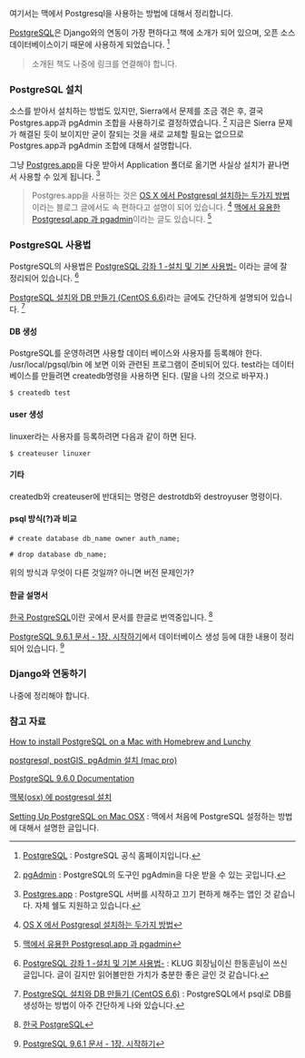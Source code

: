 여기서는 맥에서 Postgresql을 사용하는 방법에 대해서 정리합니다. 

[PostgreSQL](https://www.postgresql.org)은 Django와의 연동이 가장 편하다고 책에 소개가 되어 있으며, 오픈 소스 데이터베이스이기 때문에 사용하게 되었습니다. [^postgresql] 

> 소개된 책도 나중에 링크를 연결해야 합니다.

### PostgreSQL 설치

소스를 받아서 설치하는 방법도 있지만, Sierra에서 문제를 조금 겪은 후, 결국 Postgres.app과 pgAdmin 조합을 사용하기로 결정하였습니다.  [^pgAdmin] 지금은 Sierra 문제가 해결된 듯이 보이지만 굳이 잘되는 것을 새로 교체할 필요는 없으므로 Postgres.app과 pgAdmin 조합에 대해서 설명합니다.

그냥 [Postgres.app](http://postgresapp.com)을 다운 받아서 Application 폴더로 옮기면 사실상 설치가 끝나면서 사용할 수 있게 됩니다. [^Postgres.app]

> Postgres.app을 사용하는 것은 [OS X 에서 Postgresql 설치하는 두가지 방법](http://jonnung.blogspot.kr/2014/12/osx-postgresql-install.html)이라는 블로그 글에서도 속 편하다고 설명이 되어 있습니다. [^jonnung] [맥에서 유용한 Postgresql.app 과 pgadmin](http://abh0518.net/tok/?p=75)이라는 글도 있습니다.  [^abh0518]

### PostgreSQL 사용법 

PostgreSQL의 사용법은 [PostgreSQL 강좌 1 -설치 및 기본 사용법-](http://www.linuxlab.co.kr/docs/97-11-4.htm) 이라는 글에 잘 정리되어 있습니다. [^linuxlab] 

[PostgreSQL 설치와 DB 만들기 (CentOS 6.6)](http://blogger.pe.kr/503)라는 글에도 간단하게 설명되어 있습니다. [^blogger-503]

#### DB 생성

PostgreSQL를 운영하려면 사용할 데이터 베이스와 사용자를 등록해야 한다. 
/usr/local/pgsql/bin 에 보면 이와 관련된 프로그램이 준비되어 있다. test라는 데이터베이스를 만들려면 createdb명령을 사용하면 된다. (말을 나의 것으로 바꾸자.)

```
$ createdb test
```

#### user 생성

linuxer라는 사용자를 등록하려면 다음과 같이 하면 된다.

```
$ createuser linuxer
```

#### 기타

createdb와 createuser에 반대되는 명령은 destrotdb와 destroyuser 명령이다. 

#### psql 방식(?)과 비교

```
# create database db_name owner auth_name;
```

```
# drop database db_name;
```

위의 방식과 무엇이 다른 것일까? 아니면 버전 문제인가?

#### 한글 설명서

[한국 PostgreSQL](http://postgresql.kr)이란 곳에서 문서를 한글로 번역중입니다. [^postgresql-kr]

[PostgreSQL 9.6.1 문서 - 1장. 시작하기](http://postgresql.kr/docs/9.6/tutorial-createdb.html)에서 데이터베이스 생성 등에 대한 내용이 정리되어 있습니다. [^postgresql-kr-createdb]

### Django와 연동하기

나중에 정리해야 합니다. 

### 참고 자료

[How to install PostgreSQL on a Mac with Homebrew and Lunchy](https://www.moncefbelyamani.com/how-to-install-postgresql-on-a-mac-with-homebrew-and-lunchy/)

[^jonnung]: [OS X 에서 Postgresql 설치하는 두가지 방법](http://jonnung.blogspot.kr/2014/12/osx-postgresql-install.html)

[postgresql, postGIS, pgAdmin 설치 (mac pro)](https://multicoder.wordpress.com/2015/06/17/postgresql-postgis-pgadmin-설치-mac-pro/)

[PostgreSQL 9.6.0 Documentation](https://www.postgresql.org/docs/9.6/static/index.html)

[맥북(osx) 에 postgresql 설치](http://junho85.pe.kr/348)

[Setting Up PostgreSQL on Mac OSX](https://www.tunnelsup.com/setting-up-postgres-on-mac-osx/) : 맥에서 처음에 PostgreSQL 설정하는 방법에 대해서 설명한 글입니다.

[^pgAdmin]: [pgAdmin](https://www.pgadmin.org/download/macos4.php) : PostgreSQL의 도구인 pgAdmin을 다운 받을 수 있는 곳입니다. 

[^Postgres.app]: [Postgres.app](http://postgresapp.com) : PostgreSQL 서버를 시작하고 끄기 편하게 해주는 앱인 것 같습니다. 자체 쉘도 지원하고 있습니다.

[^postgresql]: [PostgreSQL](https://www.postgresql.org) : PostgreSQL 공식 홈페이지입니다.

[^blogger-503]: [PostgreSQL 설치와 DB 만들기 (CentOS 6.6)](http://blogger.pe.kr/503) : PostgreSQL에서 psql로 DB를 생성하는 방법이 아주 간단하게 나와 있습니다. 

[^linuxlab]: [PostgreSQL 강좌 1 -설치 및 기본 사용법-](http://www.linuxlab.co.kr/docs/97-11-4.htm) : KLUG 회장님이신 한동훈님이 쓰신 글입니다. 글이 길지만 읽어볼만한 가치가 충분한 좋은 글인 것 같습니다. 

[^abh0518]: [맥에서 유용한 Postgresql.app 과 pgadmin](http://abh0518.net/tok/?p=75)

[^postgresql-kr]: [한국 PostgreSQL](http://postgresql.kr)

[^postgresql-kr-createdb]: [PostgreSQL 9.6.1 문서 - 1장. 시작하기](http://postgresql.kr/docs/9.6/tutorial-createdb.html)